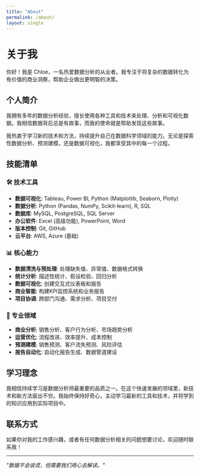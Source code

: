 ```yaml
---
title: "About"
permalink: /about/
layout: single
---
```


# 关于我

你好！我是 Chloe，一名热爱数据分析的从业者。我专注于将复杂的数据转化为有价值的商业洞察，帮助企业做出更明智的决策。

## 个人简介

我拥有多年的数据分析经验，擅长使用各种工具和技术来处理、分析和可视化数据。我相信数据背后总是有故事，而我的使命就是帮助发现这些故事。

我热衷于学习新的技术和方法，持续提升自己在数据科学领域的能力。无论是探索性数据分析、预测建模，还是数据可视化，我都享受其中的每一个过程。

## 技能清单

### 🛠️ 技术工具
- **数据可视化**: Tableau, Power BI, Python (Matplotlib, Seaborn, Plotly)
- **数据分析**: Python (Pandas, NumPy, Scikit-learn), R, SQL
- **数据库**: MySQL, PostgreSQL, SQL Server
- **办公软件**: Excel (高级功能), PowerPoint, Word
- **版本控制**: Git, GitHub
- **云平台**: AWS, Azure (基础)

### 📊 核心能力
- **数据清洗与预处理**: 处理缺失值、异常值、数据格式转换
- **统计分析**: 描述性统计、假设检验、回归分析
- **数据可视化**: 创建交互式仪表板和报告
- **商业智能**: 构建KPI监控系统和业务报告
- **项目协调**: 跨部门沟通、需求分析、项目交付

### 🎯 专业领域
- **商业分析**: 销售分析、客户行为分析、市场趋势分析
- **运营优化**: 流程改进、效率提升、成本控制
- **预测建模**: 销售预测、客户流失预测、风险评估
- **报告自动化**: 自动化报告生成、数据管道建设

## 学习理念

我相信持续学习是数据分析师最重要的品质之一。在这个快速发展的领域里，新技术和新方法层出不穷。我始终保持好奇心，主动学习最新的工具和技术，并将学到的知识应用到实际项目中。

## 联系方式

如果你对我的工作感兴趣，或者有任何数据分析相关的问题想要讨论，欢迎随时联系我！

---

*"数据不会说谎，但需要我们用心去解读。"*
